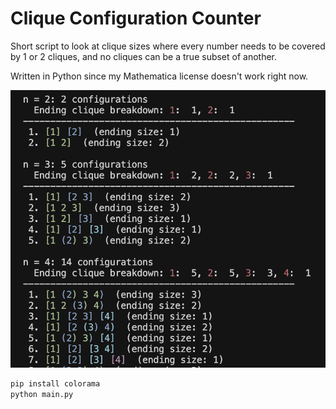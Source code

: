 # Clique Configuration Counter

Short script to look at clique sizes where every number needs to be covered by 1 or 2 cliques, and no cliques can be a true subset of another. 

Written in Python since my Mathematica license doesn't work right now.

![Clique Configurations](clique%20list.png)

```bash
pip install colorama
python main.py
```

